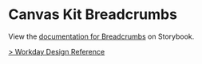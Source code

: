 # Canvas Kit Breadcrumbs

View the
[documentation for Breadcrumbs](https://workday.github.io/canvas-kit/?path=/docs/preview-breadcrumbs-react--page)
on Storybook.

[> Workday Design Reference](https://design.workday.com/components/navigation/breadcrumbs)
